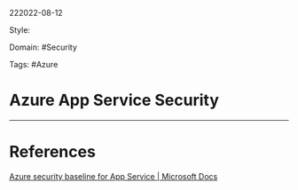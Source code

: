 222022-08-12

Style: 

Domain: #Security 

Tags: #Azure 

# Azure App Service Security





___
# References
[Azure security baseline for App Service | Microsoft Docs](https://docs.microsoft.com/en-us/security/benchmark/azure/baselines/app-service-security-baseline)